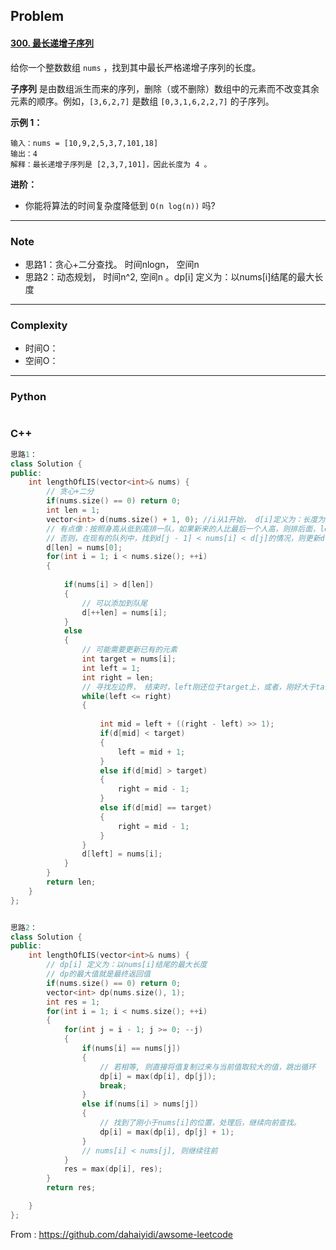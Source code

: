 ## Problem

#### [300. 最长递增子序列](https://leetcode-cn.com/problems/longest-increasing-subsequence/)

给你一个整数数组 `nums` ，找到其中最长严格递增子序列的长度。

**子序列** 是由数组派生而来的序列，删除（或不删除）数组中的元素而不改变其余元素的顺序。例如，`[3,6,2,7]` 是数组 `[0,3,1,6,2,2,7]` 的子序列。

**示例 1：**

```
输入：nums = [10,9,2,5,3,7,101,18]
输出：4
解释：最长递增子序列是 [2,3,7,101]，因此长度为 4 。
```

**进阶：**

- 你能将算法的时间复杂度降低到 `O(n log(n))` 吗?

------

### Note

- 思路1：贪心+二分查找。 时间nlogn， 空间n
- 思路2：动态规划， 时间n^2, 空间n 。dp[i] 定义为：以nums[i]结尾的最大长度

------

### Complexity

- 时间O：
- 空间O：

------

### Python

```python

```

### C++

```C++
思路1：
class Solution {
public:
    int lengthOfLIS(vector<int>& nums) {
        // 贪心+二分
        if(nums.size() == 0) return 0;
        int len = 1;
        vector<int> d(nums.size() + 1, 0); //i从1开始， d[i]定义为：长度为i的最小尾元素
        // 有点像：按照身高从低到高排一队，如果新来的人比最后一个人高，则排后面，len+1
        // 否则，在现有的队列中，找到d[j - 1] < nums[i] < d[j]的情况，则更新d[j] = nums[i], 原来的人被踢出队列
        d[len] = nums[0];
        for(int i = 1; i < nums.size(); ++i)
        {
            
            if(nums[i] > d[len])
            {
                // 可以添加到队尾
                d[++len] = nums[i];
            }
            else
            {
                // 可能需要更新已有的元素
                int target = nums[i];
                int left = 1;
                int right = len;
                // 寻找左边界， 结束时，left刚还位于target上，或者，刚好大于target的值上。 将对应的值更新为nums[i]即可
                while(left <= right)
                {
                    
                    int mid = left + ((right - left) >> 1);
                    if(d[mid] < target)
                    {
                        left = mid + 1;
                    }
                    else if(d[mid] > target)
                    {
                        right = mid - 1;
                    }
                    else if(d[mid] == target)
                    {
                        right = mid - 1;
                    }
                }
                d[left] = nums[i];
            }
        }
        return len;
    }
};


思路2：
class Solution {
public:
    int lengthOfLIS(vector<int>& nums) {
        // dp[i] 定义为：以nums[i]结尾的最大长度
        // dp的最大值就是最终返回值
        if(nums.size() == 0) return 0;
        vector<int> dp(nums.size(), 1);
        int res = 1;
        for(int i = 1; i < nums.size(); ++i)
        {
            for(int j = i - 1; j >= 0; --j)
            {
                if(nums[i] == nums[j])
                {
                    // 若相等, 则直接将值复制过来与当前值取较大的值，跳出循环
                    dp[i] = max(dp[i], dp[j]);
                    break;
                }
                else if(nums[i] > nums[j])
                {
                    // 找到了刚小于nums[i]的位置，处理后，继续向前查找。
                    dp[i] = max(dp[i], dp[j] + 1);
                }
                // nums[i] < nums[j], 则继续往前
            }
            res = max(dp[i], res);
        }
        return res;

    }
};
```



From : https://github.com/dahaiyidi/awsome-leetcode
